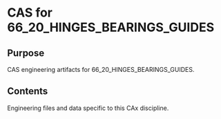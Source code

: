 # CAS for 66_20_HINGES_BEARINGS_GUIDES

## Purpose
CAS engineering artifacts for 66_20_HINGES_BEARINGS_GUIDES.

## Contents
Engineering files and data specific to this CAx discipline.
